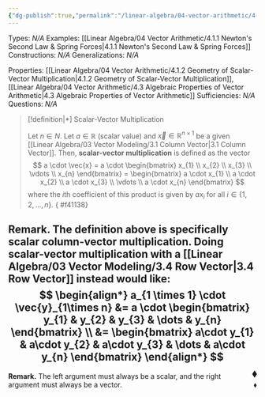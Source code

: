 ```yaml
---
{"dg-publish":true,"permalink":"/linear-algebra/04-vector-arithmetic/4-1-scalar-vector-multiplication/","tags":["Type/Definition","Topic/Linear_Algebra"]}
---
```


Types: *N/A*
Examples: [[Linear Algebra/04 Vector Arithmetic/4.1.1 Newton's Second Law & Spring Forces\|4.1.1 Newton's Second Law & Spring Forces]]
Constructions: *N/A*
Generalizations: *N/A*

Properties: [[Linear Algebra/04 Vector Arithmetic/4.1.2 Geometry of Scalar-Vector Multiplication\|4.1.2 Geometry of Scalar-Vector Multiplication]], [[Linear Algebra/04 Vector Arithmetic/4.3 Algebraic Properties of Vector Arithmetic\|4.3 Algebraic Properties of Vector Arithmetic]]
Sufficiencies: *N/A*
Questions: *N/A*

> [!definition|*] Scalar-Vector Multiplication
> 
> Let $n \in N$. Let $a \in \mathbb{R}$ (scalar value) and $\vec{x} \in \mathbb{R}^{n \times 1}$ be a given [[Linear Algebra/03 Vector Modeling/3.1 Column Vector\|3.1 Column Vector]]. Then, **scalar-vector multiplication** is defined as the vector
> $$
> a \cdot \vec{x} = a \cdot \begin{bmatrix}
> x_{1} \\
> x_{2} \\
> x_{3} \\
> \vdots \\
> x_{n}
> \end{bmatrix} = \begin{bmatrix}
> a \cdot x_{1} \\
> a \cdot x_{2} \\
> a \cdot x_{3} \\
> \vdots \\
> a \cdot x_{n}
> \end{bmatrix}
> $$
> where the $i$th coefficient of this product is given by $ax_{i}$ for all $i \in \{ 1,2, \dots, n \}$.
{ #f41138}


**Remark.** The definition above is specifically scalar column-vector multiplication. Doing scalar-vector multiplication with a [[Linear Algebra/03 Vector Modeling/3.4 Row Vector\|3.4 Row Vector]] instead would like:
$$
\begin{align*}
a_{1 \times 1} \cdot \vec{y}_{1\times n} &=  a \cdot \begin{bmatrix}
y_{1} & y_{2} & y_{3} & \dots & y_{n}
\end{bmatrix} \\
&= \begin{bmatrix}
a\cdot y_{1} & a\cdot y_{2} & a\cdot y_{3} & \dots & a\cdot y_{n}
\end{bmatrix}
\end{align*}
$$
 <span style='float:right;'>$\blacklozenge$</span>
 ---
 **Remark.** The left argument must always be a scalar, and the right argument must always be a vector.
 <span style='float:right;'>$\blacklozenge$</span>